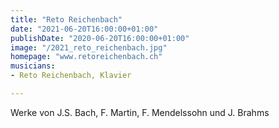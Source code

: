 ```yaml
---
title: "Reto Reichenbach"
date: "2021-06-20T16:00:00+01:00"
publishDate: "2020-06-20T16:00:00+01:00"
image: "/2021_reto_reichenbach.jpg"
homepage: "www.retoreichenbach.ch"
musicians:
- Reto Reichenbach, Klavier

---
```


Werke von J.S. Bach, F. Martin, F. Mendelssohn und J. Brahms
